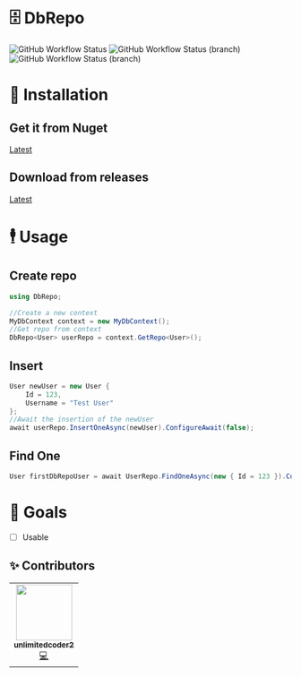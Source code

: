 # 🗄️ DbRepo
![GitHub Workflow Status](https://img.shields.io/github/workflow/status/EpicTestingTempOrganizationForStuff/dbrepo/.NET%20Core?style=for-the-badge) ![GitHub Workflow Status (branch)](https://img.shields.io/github/workflow/status/EpicTestingTempOrganizationForStuff/dbrepo/.NET%20Core/release?label=Release%20Build&style=for-the-badge) ![GitHub Workflow Status (branch)](https://img.shields.io/github/workflow/status/EpicTestingTempOrganizationForStuff/dbrepo/publish%20to%20nuget/release?color=004880&label=Nuget%20Publish&style=for-the-badge)
# 👷 Installation
## Get it from Nuget
[Latest](https://nuget.org)
## Download from releases
[Latest](https://github.com/unlimitedcoder2/dbrepo/releases)

# 🕴️ Usage
## Create repo
```cs
using DbRepo;

//Create a new context
MyDbContext context = new MyDbContext();
//Get repo from context
DbRepo<User> userRepo = context.GetRepo<User>();
```

## Insert
```cs
User newUser = new User {
    Id = 123,
    Username = "Test User"
};
//Await the insertion of the newUser
await userRepo.InsertOneAsync(newUser).ConfigureAwait(false);
```

## Find One
```cs
User firstDbRepoUser = await UserRepo.FindOneAsync(new { Id = 123 }).ConfigureAwait(false);
```

# 🥅 Goals
* [ ] Usable

## ✨ Contributors

<table>
  <tr>
    <td align="center"><a href="https://ahowe.dev/"><img src="https://avatars2.githubusercontent.com/u/16884313?v=4" width="100px;" alt=""/><br /><sub><b>unlimitedcoder2</b></sub></a><br /><a href="https://github.com/unlimitedcoder2/dbrepo/commits?author=unlimitedcoder2" title="Code">💻</a></td>
  </tr>
</table>
